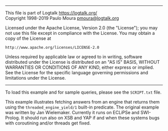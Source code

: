 ________________________________________________________________________

This file is part of Logtalk <https://logtalk.org/>  
Copyright 1998-2019 Paulo Moura <pmoura@logtalk.org>

Licensed under the Apache License, Version 2.0 (the "License");
you may not use this file except in compliance with the License.
You may obtain a copy of the License at

    http://www.apache.org/licenses/LICENSE-2.0

Unless required by applicable law or agreed to in writing, software
distributed under the License is distributed on an "AS IS" BASIS,
WITHOUT WARRANTIES OR CONDITIONS OF ANY KIND, either express or implied.
See the License for the specific language governing permissions and
limitations under the License.
________________________________________________________________________


To load this example and for sample queries, please see the `SCRIPT.txt` file.

This example illustrates fetching answers from an engine that returns them using
the `threaded_engine_yield/1` built-in predicate. The original example was written
by Jan Wielemaker. Currently it runs on ECLiPSe and SWI-Prolog. It should run also
on XSB and YAP if and when these systems bugs with coroutining and/or threads get
fixed.
